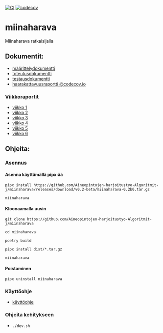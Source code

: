 [![CI](https://github.com/Aineopintojen-harjoitustyo-Algoritmit-j/miinaharava/actions/workflows/auto.yml/badge.svg)](https://github.com/Aineopintojen-harjoitustyo-Algoritmit-j/miinaharava/actions/workflows/auto.yml)
[![codecov](https://codecov.io/gh/Aineopintojen-harjoitustyo-Algoritmit-j/miinaharava/graph/badge.svg?token=KK71RE0U3O)](https://codecov.io/gh/Aineopintojen-harjoitustyo-Algoritmit-j/miinaharava)
# miinaharava
Miinaharava ratkaisijalla

## Dokumentit:
- [määrittelydokumentti](doc/m%C3%A4%C3%A4rittelydokumentti.pdf)
- [toteutusdokumentti](doc/toteutusdokumentti.pdf)
- [testausdokumentti](doc/testausdokumentti.pdf)
- [haarakattavuusraportti @codecov.io](https://codecov.io/gh/Aineopintojen-harjoitustyo-Algoritmit-j/miinaharava)


### Viikkoraportit
- [viikko 1](doc/viikkoraportti1.pdf)
- [viikko 2](doc/viikkoraportti2.pdf)
- [viikko 3](doc/viikkoraportti3.pdf)
- [viikko 4](doc/viikkoraportti4.pdf)
- [viikko 5](doc/viikkoraportti5.pdf)
- [viikko 6](doc/viikkoraportti6.pdf)
  
## Ohjeita:

### Asennus

#### Asenna käyttämällä pipx:ää
`pipx install https://github.com/Aineopintojen-harjoitustyo-Algoritmit-j/miinaharava/releases/download/v0.2-beta/miinaharava-0.2b0.tar.gz`

`miinaharava`

#### Kloonaamalla uusin
`git clone https://github.com/Aineopintojen-harjoitustyo-Algoritmit-j/miinaharava`

`cd miinaharava`

`poetry build`

`pipx install dist/*.tar.gz`

`miinaharava`

#### Poistaminen
`pipx uninstall miinaharava`

### Käyttöohje
- [käyttöohje](doc/käyttöohje.pdf)

### Ohjeita kehitykseen
- `./dev.sh`
